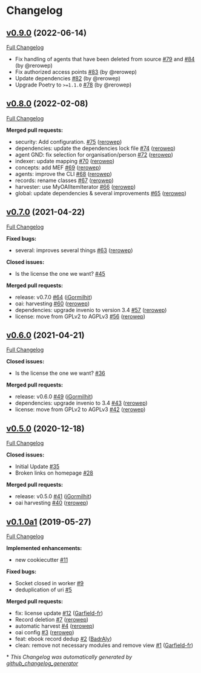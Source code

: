 # Changelog

## [v0.9.0](https://github.com/rero/rero-mef/tree/v0.9.0) (2022-06-14)

[Full Changelog](https://github.com/rero/rero-mef/compare/v0.8.0...v0.9.0)

* Fix handling of agents that have been deleted from source [\#79](https://github.com/rero/rero-mef/pull/79) 
and [\#84](https://github.com/rero/rero-mef/pull/84) (by @rerowep)
* Fix authorized access points [\#83](https://github.com/rero/rero-mef/pull/83) (by @rerowep)
* Update dependencies [\#82](https://github.com/rero/rero-mef/pull/82) (by @rerowep)
* Upgrade Poetry to `>=1.1.0` [\#78](https://github.com/rero/rero-mef/pull/78) (by @rerowep)

## [v0.8.0](https://github.com/rero/rero-mef/tree/v0.8.0) (2022-02-08)

[Full Changelog](https://github.com/rero/rero-mef/compare/v0.7.0...v0.8.0)

**Merged pull requests:**

- security: Add configuration. [\#75](https://github.com/rero/rero-mef/pull/75) ([rerowep](https://github.com/rerowep))
- dependencies: update the dependencies lock file [\#74](https://github.com/rero/rero-mef/pull/74) ([rerowep](https://github.com/rerowep))
- agent GND: fix selection for organisation/person [\#72](https://github.com/rero/rero-mef/pull/72) ([rerowep](https://github.com/rerowep))
- indexer: update mapping [\#70](https://github.com/rero/rero-mef/pull/70) ([rerowep](https://github.com/rerowep))
- concepts: add MEF [\#69](https://github.com/rero/rero-mef/pull/69) ([rerowep](https://github.com/rerowep))
- agents: improve the CLI [\#68](https://github.com/rero/rero-mef/pull/68) ([rerowep](https://github.com/rerowep))
- records: rename classes [\#67](https://github.com/rero/rero-mef/pull/67) ([rerowep](https://github.com/rerowep))
- harvester: use MyOAIItemIterator [\#66](https://github.com/rero/rero-mef/pull/66) ([rerowep](https://github.com/rerowep))
- global: update dependencies & several improvements [\#65](https://github.com/rero/rero-mef/pull/65) ([rerowep](https://github.com/rerowep))

## [v0.7.0](https://github.com/rero/rero-mef/tree/v0.7.0) (2021-04-22)

[Full Changelog](https://github.com/rero/rero-mef/compare/v0.6.0...v0.7.0)

**Fixed bugs:**

- several: improves several things [\#63](https://github.com/rero/rero-mef/pull/63) ([rerowep](https://github.com/rerowep))

**Closed issues:**

- Is the license the one we want? [\#45](https://github.com/rero/rero-mef/issues/45)

**Merged pull requests:**

- release: v0.7.0 [\#64](https://github.com/rero/rero-mef/pull/64) ([iGormilhit](https://github.com/iGormilhit))
- oai: harvesting [\#60](https://github.com/rero/rero-mef/pull/60) ([rerowep](https://github.com/rerowep))
- dependencies: upgrade invenio to version 3.4 [\#57](https://github.com/rero/rero-mef/pull/57) ([rerowep](https://github.com/rerowep))
- license: move from GPLv2 to AGPLv3 [\#56](https://github.com/rero/rero-mef/pull/56) ([rerowep](https://github.com/rerowep))

## [v0.6.0](https://github.com/rero/rero-ebooks/tree/v0.6.0) (2021-04-21)

[Full Changelog](https://github.com/rero/rero-ebooks/compare/v0.5.0...v0.6.0)

**Closed issues:**

- Is the license the one we want? [\#36](https://github.com/rero/rero-ebooks/issues/36)

**Merged pull requests:**

- release: v0.6.0 [\#49](https://github.com/rero/rero-ebooks/pull/49) ([iGormilhit](https://github.com/iGormilhit))
- dependencies: upgrade invenio to 3.4 [\#43](https://github.com/rero/rero-ebooks/pull/43) ([rerowep](https://github.com/rerowep))
- license: move from GPLv2 to AGPLv3 [\#42](https://github.com/rero/rero-ebooks/pull/42) ([rerowep](https://github.com/rerowep))

## [v0.5.0](https://github.com/rero/rero-ebooks/tree/v0.5.0) (2020-12-18)

[Full Changelog](https://github.com/rero/rero-ebooks/compare/v0.1.0a1...v0.5.0)

**Closed issues:**

- Initial Update [\#35](https://github.com/rero/rero-ebooks/issues/35)
- Broken links on homepage [\#28](https://github.com/rero/rero-ebooks/issues/28)

**Merged pull requests:**

- release: v0.5.0 [\#41](https://github.com/rero/rero-ebooks/pull/41) ([iGormilhit](https://github.com/iGormilhit))
- oai harvesting [\#40](https://github.com/rero/rero-ebooks/pull/40) ([rerowep](https://github.com/rerowep))

## [v0.1.0a1](https://github.com/rero/rero-ebooks/tree/v0.1.0a1) (2019-05-27)

[Full Changelog](https://github.com/rero/rero-ebooks/compare/072714c4e83bd2c6bafca45d87df60e9e754a6ab...v0.1.0a1)

**Implemented enhancements:**

- new cookiecutter [\#11](https://github.com/rero/rero-ebooks/issues/11)

**Fixed bugs:**

- Socket closed in worker [\#9](https://github.com/rero/rero-ebooks/issues/9)
- deduplication of uri [\#5](https://github.com/rero/rero-ebooks/issues/5)

**Merged pull requests:**

- fix: license update [\#12](https://github.com/rero/rero-ebooks/pull/12) ([Garfield-fr](https://github.com/Garfield-fr))
- Record deletion [\#7](https://github.com/rero/rero-ebooks/pull/7) ([rerowep](https://github.com/rerowep))
- automatic harvest [\#4](https://github.com/rero/rero-ebooks/pull/4) ([rerowep](https://github.com/rerowep))
- oai config [\#3](https://github.com/rero/rero-ebooks/pull/3) ([rerowep](https://github.com/rerowep))
- feat: ebook record dedup [\#2](https://github.com/rero/rero-ebooks/pull/2) ([BadrAly](https://github.com/BadrAly))
- clean: remove not necessary modules and remove view [\#1](https://github.com/rero/rero-ebooks/pull/1) ([Garfield-fr](https://github.com/Garfield-fr))



\* *This Changelog was automatically generated by [github_changelog_generator](https://github.com/github-changelog-generator/github-changelog-generator)*
